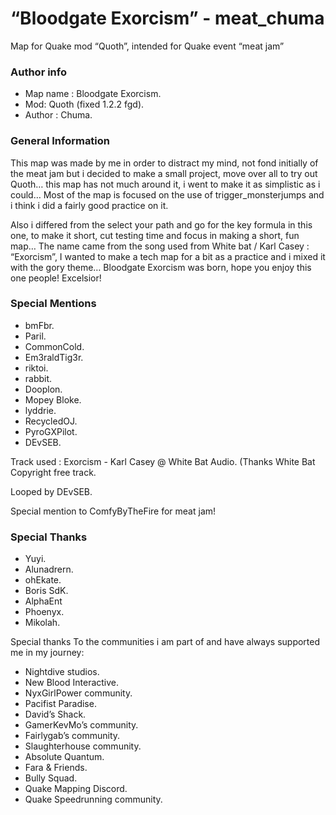 # “Bloodgate Exorcism” - meat_chuma

Map for Quake mod “Quoth”, intended for Quake event “meat jam”

### Author info

- Map name : Bloodgate Exorcism.
- Mod: Quoth (fixed 1.2.2 fgd).
- Author : Chuma.
### General Information

This map was made by me in order to distract my mind, not fond initially of the meat jam but i decided to make a small project, move over all to try out Quoth… this map has not much around it, i went to make it as simplistic as i could… Most of the map is focused on the use of trigger_monsterjumps and i think i did a fairly good practice on it.

Also i differed from the select your path and go for the key formula in this one, to make it short, cut testing time and focus in making a short, fun map… The name came from the song used from White bat / Karl Casey : “Exorcism”, I wanted to make a tech map for a bit as a practice and i mixed it with the gory theme… Bloodgate Exorcism was born, hope you enjoy this one people! Excelsior!

### Special Mentions

- bmFbr.
- Paril.
- CommonCold.
- Em3raldTig3r.
- riktoi.
- rabbit.
- Dooplon.
- Mopey Bloke.
- lyddrie.
- RecycledOJ.
- PyroGXPilot.
- DEvSEB.

Track used : Exorcism - Karl Casey @ White Bat Audio. (Thanks White Bat
Copyright free track.

Looped by DEvSEB.

Special mention to ComfyByTheFire for meat jam!

### Special Thanks

- Yuyi.
- Alunadrern.
- ohEkate.
- Boris SdK.
- AlphaEnt
- Phoenyx.
- Mikolah.

Special thanks To the communities i am part of and have always supported me in my journey:
- Nightdive studios.
- New Blood Interactive.
- NyxGirlPower community.
- Pacifist Paradise.
- David’s Shack.
- GamerKevMo’s community.
- Fairlygab’s community.
- Slaughterhouse community.
- Absolute Quantum.
- Fara & Friends.
- Bully Squad.
- Quake Mapping Discord.
- Quake Speedrunning community.
